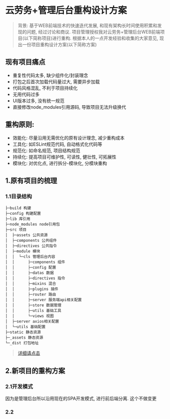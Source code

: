 # 云劳务+管理后台重构设计方案

> 背景: 基于WEB前端技术的快速迭代发展, 和现有架构长时间使用积累和发现的问题, 经过讨论和商议. 项目管理授权我对云劳务+管理后台WEB前端项目(以下简称项目)进行重构. 根据本人的一点开发经验和收集的大家意见, 现出一份项目重构设计方案(以下简称方案)

## 现有项目痛点
- 重复性代码太多, 缺少组件化/封装理念
- 打包之后首次加载代码量过大, 需要异步加载
- 代码风格混乱, 不利于项目持续化
- 无用代码过多
- UI版本过多, 没有统一规范
- 直接修改node_modules引用源码, 导致项目无法升级换代

## 重构原则:
- 效能化: 尽量沿用无需优化的原有设计理念, 减少重构成本
- 工具化: 如ESLint规范代码, 自动格式化代码等
- 规范化: 如命名规范, 项目结构规范
- 持续化: 提高项目可维护性, 可读性, 健壮性, 可拓展性
- 模块化: 对优化点, 进行拆分-模块化, 分模块重构

## 1.原有项目的梳理

### 1.1目录结构
```   
├─build 构建
├─config 构建配置
├─lib 库引用
├─node_modules node引用包
├─src 项目
│  ├─assets 公共资源
│  ├─components 公共组件
│  ├─directives 公共指令
│  ├─module 模块
│  │  └─cls 管理后台内容    
│  │      ├─components 组件       
│  │      ├─config 配置
│  │      ├─datas 数据
│  │      ├─directives 指令
│  │      ├─mixins 混合
│  │      ├─plugins 插件
│  │      ├─router 路由
│  │      ├─server 服务端api相关配置
│  │      ├─store 数据管理
│  │      ├─utils 基础工具
│  │      └─views 视图  
│  ├─server axios相关配置
│  └─utils 基础配置
├─static 静态资源
├─_assets 静态资源
└─_dist 打包地址
```
> [详细请点击](文件目录结构梳理.md)

## 2.新项目的重构方案

### 2.1开发模式
因为是管理后台所以沿用现在的SPA开发模式, 进行前后端分离. 这个不做变更

### 2.2
